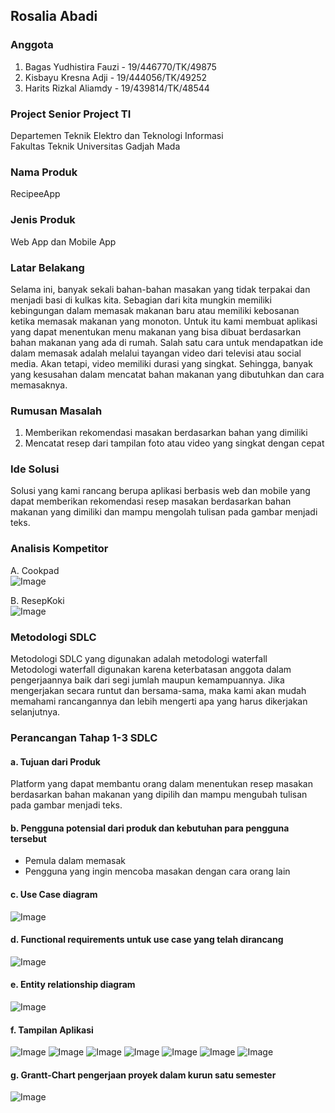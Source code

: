 ## Rosalia Abadi

### Anggota  
1. Bagas Yudhistira Fauzi - 19/446770/TK/49875
2. Kisbayu Kresna Adji - 19/444056/TK/49252
3. Harits Rizkal Aliamdy - 19/439814/TK/48544

### Project Senior Project TI
Departemen Teknik Elektro dan Teknologi Informasi  
Fakultas Teknik Universitas Gadjah Mada


### Nama Produk  
RecipeeApp

### Jenis Produk  
Web App dan Mobile App

### Latar Belakang  
Selama ini, banyak sekali bahan-bahan masakan yang tidak terpakai dan menjadi basi di kulkas kita. Sebagian dari kita mungkin memiliki kebingungan dalam memasak makanan baru atau memiliki kebosanan ketika memasak makanan yang monoton. Untuk itu kami membuat aplikasi yang dapat menentukan menu makanan yang bisa dibuat berdasarkan bahan makanan yang ada di rumah.
Salah satu cara untuk mendapatkan ide dalam memasak adalah melalui tayangan video dari televisi atau social media. Akan tetapi, video memiliki durasi yang singkat. Sehingga, banyak yang kesusahan dalam mencatat bahan makanan yang dibutuhkan dan cara memasaknya.
 

### Rumusan Masalah  
1. Memberikan rekomendasi masakan berdasarkan bahan yang dimiliki
2. Mencatat resep dari tampilan foto atau video yang singkat dengan cepat


### Ide Solusi  
Solusi yang kami rancang berupa aplikasi berbasis web dan mobile yang dapat memberikan rekomendasi resep masakan berdasarkan bahan makanan yang dimiliki dan mampu mengolah tulisan pada gambar menjadi teks.

### Analisis Kompetitor  

A. Cookpad   <br>
![Image](https://cdn.discordapp.com/attachments/994886819621634131/994886933442461706/unknown.png)

B. ResepKoki    <br>
![Image](https://cdn.discordapp.com/attachments/994886819621634131/994886996151500910/unknown.png)

### Metodologi SDLC
Metodologi SDLC yang digunakan adalah metodologi waterfall <br>
Metodologi waterfall digunakan karena keterbatasan anggota dalam pengerjaannya baik dari segi jumlah maupun kemampuannya. Jika mengerjakan secara runtut dan bersama-sama, maka kami akan mudah memahami rancangannya dan lebih mengerti apa yang harus dikerjakan selanjutnya.

### Perancangan Tahap 1-3 SDLC
#### a. Tujuan dari Produk
Platform yang dapat membantu orang dalam menentukan resep masakan berdasarkan bahan makanan yang dipilih dan mampu mengubah tulisan pada gambar menjadi teks.

#### b. Pengguna potensial dari produk dan kebutuhan para pengguna tersebut
* Pemula dalam memasak
* Pengguna yang ingin mencoba masakan dengan cara orang lain

#### c. Use Case diagram
![Image](https://cdn.discordapp.com/attachments/994886819621634131/994904649947693186/UCD.png)

#### d. Functional requirements untuk use case yang telah dirancang
![Image](https://cdn.discordapp.com/attachments/994886819621634131/994908030397333545/unknown.png)

#### e. Entity relationship diagram
![Image](https://cdn.discordapp.com/attachments/994886819621634131/994908258605219890/unknown.png)

#### f. Tampilan Aplikasi
![Image](https://cdn.discordapp.com/attachments/994886819621634131/994911569467146350/unknown.png)
![Image](https://cdn.discordapp.com/attachments/994886819621634131/994911626744565852/unknown.png)
![Image](https://cdn.discordapp.com/attachments/994886819621634131/994911665839669318/unknown.png)
![Image](https://cdn.discordapp.com/attachments/994886819621634131/994910170817777754/unknown.png)
![Image](https://cdn.discordapp.com/attachments/994886819621634131/994910137078796358/unknown.png)
![Image](https://cdn.discordapp.com/attachments/994886819621634131/994910224832020480/unknown.png)
![Image](https://cdn.discordapp.com/attachments/994886819621634131/994910531834089634/unknown.png)

#### g. Grantt-Chart pengerjaan proyek dalam kurun satu semester
![Image](https://cdn.discordapp.com/attachments/822496830947983380/952853995943264346/messageImage_1647248457562.jpg)

